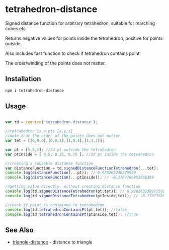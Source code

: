 # tetrahedron-distance

Signed distance function for arbitrary tetrahedron, suitable for marching cubes etc

Returns negative values for points inside the tetrahedron, positive for points outside.

Also includes fast function to check if tetrahedron contains point.

The order/winding of the points does not matter. 

## Installation

```sh
npm i tetrahedron-distance
```

## Usage 

```javascript

var td = require('tetrahedron-distance');

//tetrahedron is 4 pts [x,y,z]
//note that the order of the points does not matter 
var tet = [[0,0,0],[0,0,1],[1,0,1],[1,1,1]];

var pt = [5,5,5]; //3d pt outside the tetrahedron
var ptInside = [ 0.5, 0.25, 0.75 ]; //3d pt inside the tetrahedron

//creating a reusable distance function
var distanceFunction = td.signedDistanceFunctionTetrahedron(...tet);
console.log(distanceFunction(...pt)); // 6.928203230275509
console.log(distanceFunction(...ptInside)); // -0.1767766952966369

//getting value directly, without creating distance function
console.log(td.signedDistanceTetrahedron(pt,tet)); // 6.928203230275509
console.log(td.signedDistanceTetrahedron(ptInside,tet)); // -0.1767766952966369

//check if point is contained in tetrahedron
console.log(td.tetrahedronContainsPt(pt,tet)); //false
console.log(td.tetrahedronContainsPt(ptInside,tet)); //true

```

## See Also

- [triangle-distance](https://www.npmjs.com/package/triangle-distance) - distance to triangle


